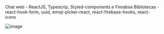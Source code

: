 Chat web - ReactJS, Typescrip, Styled-components e Fireabse
Bibliotecas - react-hook-form, uuid, emoji-picker-react, react-firebase-hooks, react-icons

![image](https://user-images.githubusercontent.com/88684378/197587764-2ec4bf3a-f6b9-4c2c-a155-df5e5088f7ff.png)
